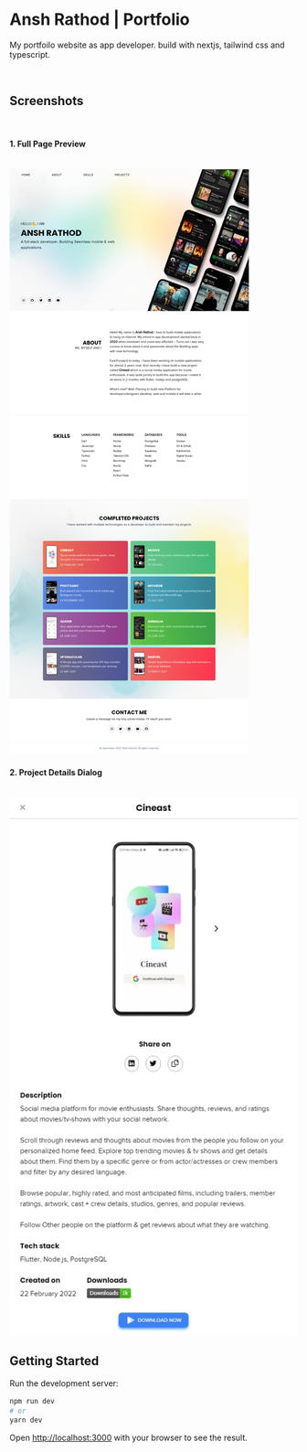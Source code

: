 # Ansh Rathod | Portfolio

My portfoilo website as app  developer. build with nextjs, tailwind css and typescript.

<br/>

## Screenshots

<br/>

#### 1. Full Page Preview
<br/>

<img src="./public/Ansh Rathod _ Portfolio (2).png"/>

<br/>

#### 2. Project Details Dialog

<br/>
<img src="./public/Web capture_18-9-2022_93639_localhost.jpeg"/>


<br/>


## Getting Started

Run the development server:

```bash
npm run dev
# or
yarn dev
```

Open [http://localhost:3000](http://localhost:3000) with your browser to see the result.
